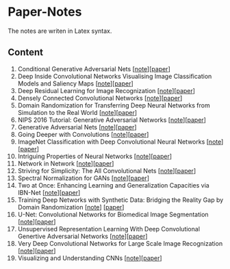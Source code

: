 # Paper-Notes
The notes are writen in Latex syntax.

## Content

1. Conditional Generative Adversarial Nets [[note](./Conditional-Generative-Adversarial-Nets/cGANs.md)][[paper](https://arxiv.org/abs/1411.1784)]
2. Deep Inside Convolutional Networks Visualising Image Classification Models and Saliency Maps [[note](./Deep-Inside-Convolutional-Networks-Visualising-Image-Classification-Models-and-Saliency-Maps/CNN-Vis-Saliency-Maps.md)][[paper](https://arxiv.org/abs/1312.6034)]
3. Deep Residual Learning for Image Recognization [[note](./Deep-Residual-Learning-for-Image-Recognition/ResNet.md)][[paper](https://arxiv.org/abs/1512.03385)]
4. Densely Connected Convolutional Networks [[note](./Densely-Connected-Convolutional-Networks/DenseNet.md)][[paper](https://arxiv.org/abs/1608.06993)]
5. Domain Randomization for Transferring Deep Neural Networks from Simulation to the Real World [[note](./Domain-Randomization-for-Transferring-Deep-Neural-Networks-from-Simulation-to-the-Real-World/Domain-Randomization.md)][[paper](https://arxiv.org/abs/1703.06907)]
6. NIPS 2016 Tutorial: Generative Adversarial Networks  [[note](./GAN-Tutorial/GAN.md)][[paper](https://arxiv.org/abs/1701.00160)]
7. Generative Adversarial Nets [[note](./Generative-Adversarial-Nets/GAN.md)][[paper](https://arxiv.org/abs/1406.2661)]
8. Going Deeper with Convolutions [[note](./Going-Deeper-with-Convolutions/GoogleNet.md)][[paper](https://arxiv.org/abs/1409.4842)]
9. ImageNet Classification with Deep Convolutional Neural Networks [[note](./ImageNet-Classification-with-Deep-Convolutional-Neural-Networks/AlexNet.md)][[paper](https://www.nvidia.cn/content/tesla/pdf/machine-learning/imagenet-classification-with-deep-convolutional-nn.pdf)]
10. Intriguing Properties of Neural Networks [[note](./Intriguing-Properties-of-Neural-Networks/Adversarial-Examples.md)][[paper](https://arxiv.org/abs/1312.6199)]
11. Network in Network [[note](./Network-in-Network/NIN.md)][[paper](https://arxiv.org/abs/1312.4400)]
12. Striving for Simplicity: The All Convolutional Nets [[note](./Striving-for-Simplicity-The-All-Convolutional-Net/All-CNNs.md)][[paper](https://arxiv.org/abs/1412.6806)]
13. Spectral Normalization for GANs [[note](./Spectral-Normalization-for-GANS/Spectral-Norm.md)][[paper](https://arxiv.org/pdf/1802.05957.pdf)]
14. Two at Once: Enhancing Learning and Generalization Capacities via IBN-Net [[note](./Two-at-Once-Enhancing-Learning-and-Generalization-Capacities-via-IBN-Net/IBN-Net.md)][[paper](https://arxiv.org/abs/1807.09441)]
15. Training Deep Networks with Synthetic Data: Bridging the Reality Gap by Domain Randomization [[note](./Training-Deep-Networks-with-Synthetic-Data-Bridging-the-Reality-Gap-by-Domain-Randomization/Domain-Randomization-Object-Detection.md)] [[paper](https://www.semanticscholar.org/paper/Training-Deep-Networks-With-Synthetic-Data%3A-the-Gap-Tremblay-Prakash/c636cd6eba286357fe807c0ca4b02c3b9b7b5619?navId=citing-papers)]
16. U-Net: Convolutional Networks for Biomedical Image Segmentation [[note](./U-Net-Convolutional-Networks-for-Biomedical-Image-Segmentation/U-net.md)][[paper](https://arxiv.org/pdf/1505.04597.pdf)]
17. Unsupervised Representation Learning With Deep Convolutional Genertive Adversarial Networks [[note](DCGAN.md)][[paper](https://arxiv.org/abs/1511.06434)]
18. Very Deep Convolutional Networks for Large Scale Image Recognization [[note](./Very-Deep-Convolutional-Networks-for-Large-Scale-Image-Recognization/VGG.md)][[paper](https://arxiv.org/pdf/1409.1556.pdf)]
19. Visualizing and Understanding CNNs [[note](./Visualizing-and-Understanding-CNNs/Deconv-Vis.md)][[paper](https://cs.nyu.edu/~fergus/papers/zeilerECCV2014.pdf)]